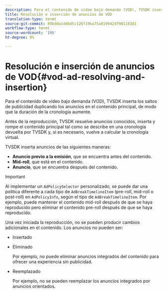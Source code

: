 ```yaml
---
description: Para el contenido de vídeo bajo demanda (VOD), TVSDK inserta los saltos de publicidad duplicando los anuncios en el contenido principal, de modo que la duración de la cronología aumente.
title: Resolución e inserción de anuncios de VOD
translation-type: tm+mt
source-git-commit: 89bdda1d4bd5c126f19ba75a819942df901183d1
workflow-type: tm+mt
source-wordcount: '195'
ht-degree: 0%

---
```



# Resolución e inserción de anuncios de VOD{#vod-ad-resolving-and-insertion}

Para el contenido de vídeo bajo demanda (VOD), TVSDK inserta los saltos de publicidad duplicando los anuncios en el contenido principal, de modo que la duración de la cronología aumente.

Antes de la reproducción, TVSDK resuelve anuncios conocidos, inserta y rompe el contenido principal tal como se describe en una cronología devuelta por TVSDK y, si es necesario, vuelve a calcular la cronología virtual.

TVSDK inserta anuncios de las siguientes maneras:

* **Anuncio previo a la emisión**, que se encuentra antes del contenido.
* **Mid-roll**, que está en el contenido.
* **Anuncio**, que se encuentra después del contenido.

>[!IMPORTANT]
>
>Al implementar un `AdPolicySelector` personalizado, se puede dar una política diferente a cada tipo de `AdBreakTimelineItem` (pre-roll, mid-roll o post-roll) en `AdPolicyInfo`, según el tipo de `AdBreakTimelineItem`. Por ejemplo, puede mantener el contenido mid-roll después de que se haya reproducido pero eliminar el contenido pre-roll después de que se haya reproducido.

Una vez iniciada la reproducción, no se pueden producir cambios adicionales en el contenido. Los anuncios no pueden ser:

* Insertado
* Eliminado

   Por ejemplo, no puede eliminar anuncios integrados del contenido para ofrecer una experiencia sin publicidad.
* Reemplazado

   Por ejemplo, no se pueden reemplazar los anuncios integrados por anuncios orientados.

